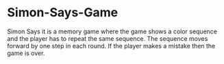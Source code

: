# Simon-Says-Game
Simon Says it is a memory game where the game shows a color sequence 
and the player has to repeat the same sequence.
The sequence moves forward by one step in each round.
If the player makes a mistake then the game is over.

